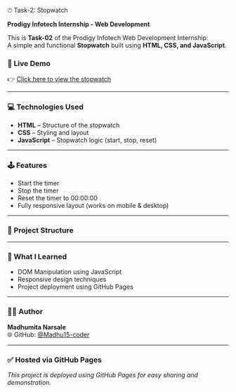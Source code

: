 ⏱ Task-2: Stopwatch

**Prodigy Infotech Internship - Web Development**

This is **Task-02** of the Prodigy Infotech Web Development Internship:  
A simple and functional **Stopwatch** built using **HTML, CSS, and JavaScript**.

### 🔗 Live Demo
👉 [Click here to view the stopwatch](https://madhu15-coder.github.io/Task-2-stopwatch/)

---

### 💻 Technologies Used
- **HTML** – Structure of the stopwatch  
- **CSS** – Styling and layout  
- **JavaScript** – Stopwatch logic (start, stop, reset)

---

### 🕹 Features
- Start the timer  
- Stop the timer  
- Reset the timer to 00:00:00  
- Fully responsive layout (works on mobile & desktop)

---

### 📁 Project Structure 
---

### 🧠 What I Learned
- DOM Manipulation using JavaScript  
- Responsive design techniques  
- Project deployment using GitHub Pages

---

### 🙋‍♀️ Author
**Madhumita Narsale**  
🌐 GitHub: [@Madhu15-coder](https://github.com/Madhu15-coder)

---

### ✅ Hosted via GitHub Pages
_This project is deployed using GitHub Pages for easy sharing and demonstration._

